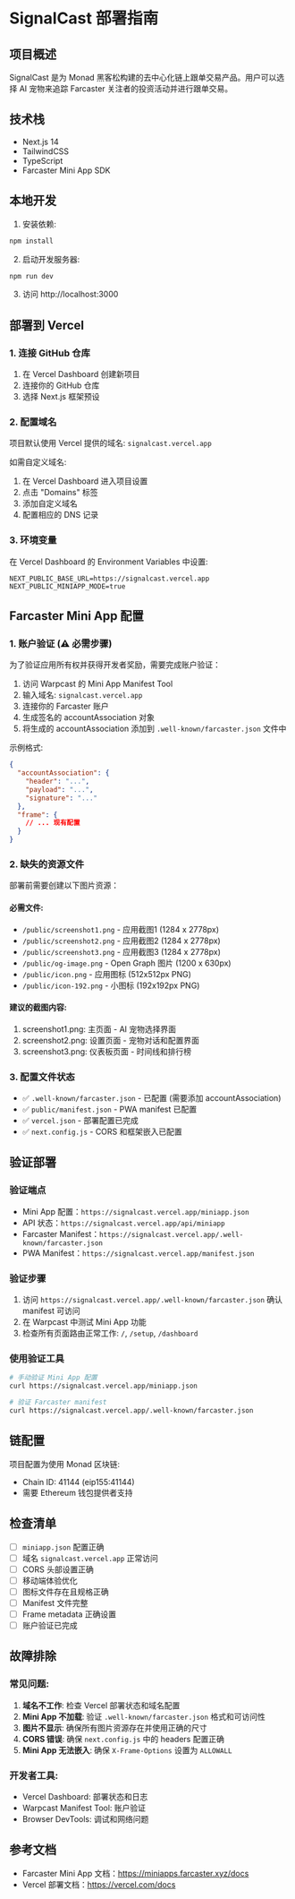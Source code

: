 # SignalCast 部署指南

## 项目概述
SignalCast 是为 Monad 黑客松构建的去中心化链上跟单交易产品。用户可以选择 AI 宠物来追踪 Farcaster 关注者的投资活动并进行跟单交易。

## 技术栈
- Next.js 14
- TailwindCSS
- TypeScript
- Farcaster Mini App SDK

## 本地开发

1. 安装依赖:
```bash
npm install
```

2. 启动开发服务器:
```bash
npm run dev
```

3. 访问 http://localhost:3000

## 部署到 Vercel

### 1. 连接 GitHub 仓库
1. 在 Vercel Dashboard 创建新项目
2. 连接你的 GitHub 仓库
3. 选择 Next.js 框架预设

### 2. 配置域名
项目默认使用 Vercel 提供的域名: `signalcast.vercel.app`

如需自定义域名:
1. 在 Vercel Dashboard 进入项目设置
2. 点击 "Domains" 标签
3. 添加自定义域名
4. 配置相应的 DNS 记录

### 3. 环境变量
在 Vercel Dashboard 的 Environment Variables 中设置:

```env
NEXT_PUBLIC_BASE_URL=https://signalcast.vercel.app
NEXT_PUBLIC_MINIAPP_MODE=true
```

## Farcaster Mini App 配置

### 1. 账户验证 (⚠️ 必需步骤)
为了验证应用所有权并获得开发者奖励，需要完成账户验证：

1. 访问 Warpcast 的 Mini App Manifest Tool
2. 输入域名: `signalcast.vercel.app`  
3. 连接你的 Farcaster 账户
4. 生成签名的 accountAssociation 对象
5. 将生成的 accountAssociation 添加到 `.well-known/farcaster.json` 文件中

示例格式:
```json
{
  "accountAssociation": {
    "header": "...",
    "payload": "...", 
    "signature": "..."
  },
  "frame": {
    // ... 现有配置
  }
}
```

### 2. 缺失的资源文件
部署前需要创建以下图片资源：

#### 必需文件:
- `/public/screenshot1.png` - 应用截图1 (1284 x 2778px)
- `/public/screenshot2.png` - 应用截图2 (1284 x 2778px)  
- `/public/screenshot3.png` - 应用截图3 (1284 x 2778px)
- `/public/og-image.png` - Open Graph 图片 (1200 x 630px)
- `/public/icon.png` - 应用图标 (512x512px PNG)
- `/public/icon-192.png` - 小图标 (192x192px PNG)

#### 建议的截图内容:
1. screenshot1.png: 主页面 - AI 宠物选择界面
2. screenshot2.png: 设置页面 - 宠物对话和配置界面  
3. screenshot3.png: 仪表板页面 - 时间线和排行榜

### 3. 配置文件状态
- ✅ `.well-known/farcaster.json` - 已配置 (需要添加 accountAssociation)
- ✅ `public/manifest.json` - PWA manifest 已配置
- ✅ `vercel.json` - 部署配置已完成
- ✅ `next.config.js` - CORS 和框架嵌入已配置

## 验证部署

### 验证端点
- Mini App 配置：`https://signalcast.vercel.app/miniapp.json`
- API 状态：`https://signalcast.vercel.app/api/miniapp`
- Farcaster Manifest：`https://signalcast.vercel.app/.well-known/farcaster.json`
- PWA Manifest：`https://signalcast.vercel.app/manifest.json`

### 验证步骤
1. 访问 `https://signalcast.vercel.app/.well-known/farcaster.json` 确认 manifest 可访问
2. 在 Warpcast 中测试 Mini App 功能
3. 检查所有页面路由正常工作: `/`, `/setup`, `/dashboard`

### 使用验证工具
```bash
# 手动验证 Mini App 配置
curl https://signalcast.vercel.app/miniapp.json

# 验证 Farcaster manifest
curl https://signalcast.vercel.app/.well-known/farcaster.json
```

## 链配置

项目配置为使用 Monad 区块链:
- Chain ID: 41144 (eip155:41144)
- 需要 Ethereum 钱包提供者支持

## 检查清单

- [ ] `miniapp.json` 配置正确
- [ ] 域名 `signalcast.vercel.app` 正常访问
- [ ] CORS 头部设置正确
- [ ] 移动端体验优化
- [ ] 图标文件存在且规格正确
- [ ] Manifest 文件完整
- [ ] Frame metadata 正确设置
- [ ] 账户验证已完成

## 故障排除

### 常见问题:
1. **域名不工作**: 检查 Vercel 部署状态和域名配置
2. **Mini App 不加载**: 验证 `.well-known/farcaster.json` 格式和可访问性
3. **图片不显示**: 确保所有图片资源存在并使用正确的尺寸
4. **CORS 错误**: 确保 `next.config.js` 中的 headers 配置正确
5. **Mini App 无法嵌入**: 确保 `X-Frame-Options` 设置为 `ALLOWALL`

### 开发者工具:
- Vercel Dashboard: 部署状态和日志
- Warpcast Manifest Tool: 账户验证
- Browser DevTools: 调试和网络问题

## 参考文档
- Farcaster Mini App 文档：https://miniapps.farcaster.xyz/docs
- Vercel 部署文档：https://vercel.com/docs 